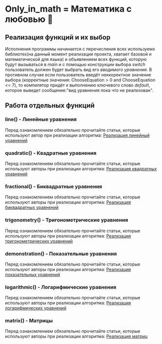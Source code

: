 # Only_in_math = Математика с любовью &#128139;
 

## Реализация функций и их выбор
Исполнения программы начинается с перечесления всех используемх библиотех(на данный момент реализации проекта, хватает базовой и математической для языка) и объявлением всех функций, которую будут вызываться в _main_
и с помощью конструкции выбора _switch_ пользователь должен будет выбрать вид его _вводимого уравнения_. 
В противном случае если пользователь введёт неккоректное значение выбора 
(корректные значения: ChooseEquation > 0 and ChooseEquation <= 7), то компилятор придёт к выполнению ключевого слово _default_, которое выведет сообщение:"вид уравнения пока что не реализован". 
## Работа отдельных функций
### line() - Линейные уравнения
Перед ознакомлением обязательно прочитайте статьи, которые используют автор при реализации алгоритма:
[Реализация линейный уравнений](https://ru.wikipedia.org/wiki/%D0%9B%D0%B8%D0%BD%D0%B5%D0%B9%D0%BD%D0%BE%D0%B5_%D1%83%D1%80%D0%B0%D0%B2%D0%BD%D0%B5%D0%BD%D0%B8%D0%B5)


### quadratic() - Квадратные уравнения
Перед ознакомлением обязательно прочитайте статьи, которые используют авторы при реализации алгоритма:
[Реализация квадратных уравнений](http://mph1.phys.spbu.ru/~gelfreikh/%D0%BA%D0%BE%D0%BC%D0%BF%D0%BB%20%D1%87%D0%B8%D1%81%D0%BB%D0%B0%20%D1%87%D1%82%D0%BC.pdf)

### fractional() - Биквадратные уравнения
Перед ознакомлением обязательно прочитайте статьи, которые используют авторы при реализации алгоритма:
[Реализация биквадратных уравнений](https://tutomath.ru/baza-znanij/bikvadratnye-uravneniya.html)

### trigonometry() - Тригонометрические уравнения
Перед ознакомлением обязательно прочитайте статьи, которые используют авторы при реализации алгоритма:
[Реализация тригонометрических уравнений](https://matemonline.com/dh/%D1%82%D1%80%D0%B8%D0%B3%D0%BE%D0%BD%D0%BE%D0%BC%D0%B5%D1%82%D1%80%D0%B8%D1%8F/trigonometricheskie-uravnenija/)

###  demonstration() - Показательные уравнения
Перед ознакомлением обязательно прочитайте статьи, которые используют авторы при реализации алгоритма:
[Реализация показательных уравнений](https://ru.wikipedia.org/wiki/%D0%9F%D0%BE%D0%BA%D0%B0%D0%B7%D0%B0%D1%82%D0%B5%D0%BB%D1%8C%D0%BD%D1%8B%D0%B5_%D1%83%D1%80%D0%B0%D0%B2%D0%BD%D0%B5%D0%BD%D0%B8%D1%8F)

###  logarithmic() - Логарифмические уравнения
Перед ознакомлением обязательно прочитайте статьи, которые используют авторы при реализации алгоритма:
[Реализация логарифмических уравнений](https://umschool.net/library/matematika/logarifmicheskie-uravneniya-i-neravenstva/)

###   matrix() - Матрицы
Перед ознакомлением обязательно прочитайте статьи, которые используют авторы при реализации алгоритма:
[Реализация матриц](https://educon.by/index.php/materials/hmath/osnovy-matricy)
